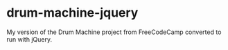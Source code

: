 # drum-machine-jquery
My version of the Drum Machine project from FreeCodeCamp converted to run with jQuery.

